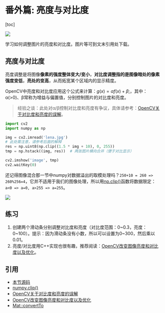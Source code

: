 # 番外篇: 亮度与对比度

[toc]

![](https://gitee.com/tianzhendong/img/raw/master//images/cv2_contrast_brightness.jpg)

学习如何调整图片的亮度和对比度。图片等可到文末引用处下载。

## 亮度与对比度

亮度调整是将图像**像素的强度整体变大/变小**，**对比度调整指的是图像暗处的像素强度变低**，**亮处的变高**，从而拓宽某个区域内的显示精度。

OpenCV中亮度和对比度应用这个公式来计算：$g(x)=αf(x)+β$;，其中：α\(&gt;0\)、β常称为增益与偏置值，分别控制图片的对比度和亮度。

> 经验之谈：此处对α/β控制对比度和亮度有争议，具体请参考：[OpenCV关于对比度和亮度的误解](http://blog.csdn.net/abc20002929/article/details/40474807)。

```python
import cv2
import numpy as np

img = cv2.imread('lena.jpg')
# 此处需注意，请参考后面的解释
res = np.uint8(np.clip((1.5 * img + 10), 0, 255))
tmp = np.hstack((img, res))  # 两张图片横向合并（便于对比显示）

cv2.imshow('image', tmp)
cv2.waitKey(0)
```

还记得图像混合那一节中numpy对数据溢出的取模处理吗？`250+10 = 260 => 260%256=4`，它并不适用于我们的图像处理，所以用[np.clip\(\)](https://docs.scipy.org/doc/numpy/reference/generated/numpy.clip.html#numpy.clip)函数将数据限定：`a<0 => a=0, a>255 => a=255`。

![](https://gitee.com/tianzhendong/img/raw/master//images/cv2_contrast_brightness.jpg)

## 练习

1. 创建两个滑动条分别调整对比度和亮度（对比度范围：0~0.3，亮度：0~100）。提示：因为滑动条没有小数，所以可以设置为0~300，然后乘以0.01。
2. 亮度/对比度用C++实现也很有趣，推荐阅读：[OpenCV改变图像亮度和对比度以及优化](http://blog.csdn.net/u013139259/article/details/52145377)。

## 引用

* [本节源码](https://github.com/codecwang/OpenCV-Python-Tutorial/tree/master/Extra-07-Contrast-and-Brightness)
* [numpy.clip\(\)](https://docs.scipy.org/doc/numpy/reference/generated/numpy.clip.html#numpy.clip)
* [OpenCV关于对比度和亮度的误解](http://blog.csdn.net/abc20002929/article/details/40474807)
* [OpenCV改变图像亮度和对比度以及优化](http://blog.csdn.net/u013139259/article/details/52145377)
* [Mat::convertTo](https://docs.opencv.org/3.1.0/d3/d63/classcv_1_1Mat.html#a3f356665bb0ca452e7d7723ccac9a810)


